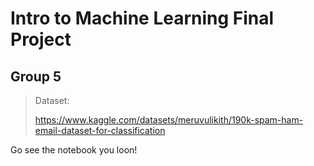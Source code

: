 # Intro to Machine Learning Final Project

## Group 5

> Dataset: 
>
> https://www.kaggle.com/datasets/meruvulikith/190k-spam-ham-email-dataset-for-classification

Go see the notebook you loon!
